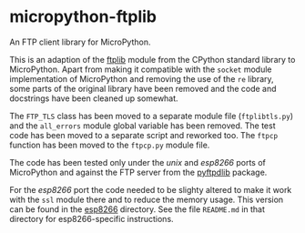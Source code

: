 # micropython-ftplib

An FTP client library for MicroPython.

This is an adaption of the [ftplib] module from the CPython standard library to
MicroPython. Apart from making it compatible with the `socket` module
implementation of MicroPython and removing the use of the `re` library, some
parts of the original library have been removed and the code and docstrings
have been cleaned up somewhat.

The `FTP_TLS` class has been moved to a separate module file (`ftplibtls.py`)
and the `all_errors` module global variable has been removed. The test code has
been moved to a separate script and reworked too. The `ftpcp` function has been
moved to the `ftpcp.py` module file.

The code has been tested only under the *unix* and *esp8266* ports of
MicroPython and against the FTP server from the [pyftpdlib] package.

For the *esp8266* port the code needed to be slighty altered to make it work
with the `ssl` module there and to reduce the memory usage. This version can
be found in the [esp8266](./esp8266) directory. See the file `README.md` in
that directory for esp8266-specific instructions.


[ftplib]: https://docs.python.org/3/library/ftplib.html
[pyftpdlib]: https://github.com/giampaolo/pyftpdlib/
